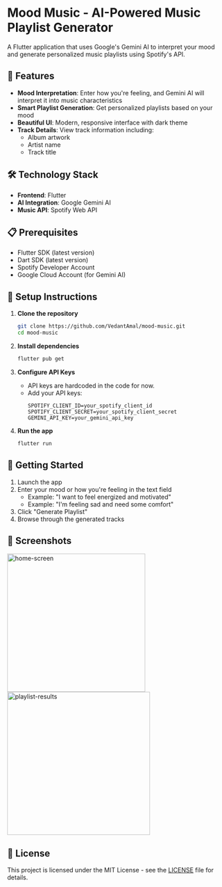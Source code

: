 # Mood Music - AI-Powered Music Playlist Generator

A Flutter application that uses Google's Gemini AI to interpret your mood and generate personalized music playlists using Spotify's API.

## 🎵 Features

- **Mood Interpretation**: Enter how you're feeling, and Gemini AI will interpret it into music characteristics
- **Smart Playlist Generation**: Get personalized playlists based on your mood
- **Beautiful UI**: Modern, responsive interface with dark theme
- **Track Details**: View track information including:
  - Album artwork
  - Artist name
  - Track title

## 🛠️ Technology Stack

- **Frontend**: Flutter
- **AI Integration**: Google Gemini AI
- **Music API**: Spotify Web API

## 📋 Prerequisites

- Flutter SDK (latest version)
- Dart SDK (latest version)
- Spotify Developer Account
- Google Cloud Account (for Gemini AI)

## 🔧 Setup Instructions

1. **Clone the repository**
   ```bash
   git clone https://github.com/VedantAmal/mood-music.git
   cd mood-music
   ```

2. **Install dependencies**
   ```bash
   flutter pub get
   ```

3. **Configure API Keys**
   - API keys are hardcoded in the code for now.
   - Add your API keys:
     ```
     SPOTIFY_CLIENT_ID=your_spotify_client_id
     SPOTIFY_CLIENT_SECRET=your_spotify_client_secret
     GEMINI_API_KEY=your_gemini_api_key
     ```

4. **Run the app**
   ```bash
   flutter run
   ```

## 🚀 Getting Started

1. Launch the app
2. Enter your mood or how you're feeling in the text field
   - Example: "I want to feel energized and motivated"
   - Example: "I'm feeling sad and need some comfort"
3. Click "Generate Playlist"
4. Browse through the generated tracks

## 📱 Screenshots
<img width="318" alt="home-screen" src="https://github.com/user-attachments/assets/749a7e33-0181-4224-ac8b-533585250908" />
<img width="329" alt="playlist-results" src="https://github.com/user-attachments/assets/20250229-dffb-429d-983e-f2047487a00a" />




## 📄 License

This project is licensed under the MIT License - see the [LICENSE](LICENSE) file for details.

